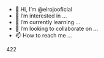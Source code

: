 - 👋 Hi, I’m @elrojooficial
- 👀 I’m interested in ...
- 🌱 I’m currently learning ...
- 💞️ I’m looking to collaborate on ...
- 📫 How to reach me ...

<!---
elrojooficial/elrojooficial is a ✨ special ✨ repository because its `README.md` (this file) appears on your GitHub profile.
You can click the Preview link to take a look at your changes.
--->422
